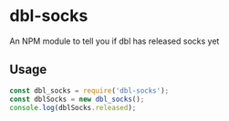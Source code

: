 # dbl-socks
An NPM module to tell you if dbl has released socks yet

## Usage

```js
const dbl_socks = require('dbl-socks');
const dblSocks = new dbl_socks();
console.log(dblSocks.released);
```